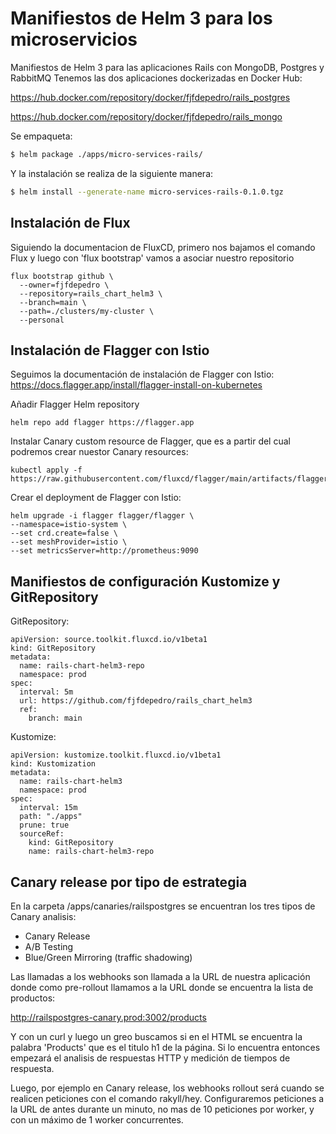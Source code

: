 # Manifiestos de Helm 3 para los microservicios

Manifiestos de Helm 3 para las aplicaciones Rails con MongoDB, Postgres y RabbitMQ
Tenemos las dos aplicaciones dockerizadas en Docker Hub:

https://hub.docker.com/repository/docker/fjfdepedro/rails_postgres

https://hub.docker.com/repository/docker/fjfdepedro/rails_mongo

Se empaqueta:
```sh
$ helm package ./apps/micro-services-rails/
```
Y la instalación se realiza de la siguiente manera:
```sh
$ helm install --generate-name micro-services-rails-0.1.0.tgz 
```

## Instalación de Flux

Siguiendo la documentacion de FluxCD, primero nos bajamos el comando Flux y luego con 'flux bootstrap' vamos a asociar nuestro repositorio

```
flux bootstrap github \
  --owner=fjfdepedro \
  --repository=rails_chart_helm3 \
  --branch=main \
  --path=./clusters/my-cluster \
  --personal
```

## Instalación de Flagger con Istio

Seguimos la documentación de instalación de Flagger con Istio: https://docs.flagger.app/install/flagger-install-on-kubernetes

Añadir Flagger Helm repository
```
helm repo add flagger https://flagger.app
```
Instalar Canary custom resource de Flagger, que es a partir del cual podremos crear nuestor Canary resources:
```
kubectl apply -f https://raw.githubusercontent.com/fluxcd/flagger/main/artifacts/flagger/crd.yaml
```
Crear el deployment de Flagger con Istio:
```
helm upgrade -i flagger flagger/flagger \
--namespace=istio-system \
--set crd.create=false \
--set meshProvider=istio \
--set metricsServer=http://prometheus:9090
```


## Manifiestos de configuración Kustomize y GitRepository

GitRepository:
```
apiVersion: source.toolkit.fluxcd.io/v1beta1
kind: GitRepository
metadata:
  name: rails-chart-helm3-repo
  namespace: prod
spec:
  interval: 5m
  url: https://github.com/fjfdepedro/rails_chart_helm3
  ref:
    branch: main
```
Kustomize:
```
apiVersion: kustomize.toolkit.fluxcd.io/v1beta1
kind: Kustomization
metadata:
  name: rails-chart-helm3
  namespace: prod
spec:
  interval: 15m
  path: "./apps"
  prune: true
  sourceRef:
    kind: GitRepository
    name: rails-chart-helm3-repo
```

## Canary release por tipo de estrategia

En la carpeta /apps/canaries/railspostgres se encuentran los tres tipos de Canary analisis:

- Canary Release
- A/B Testing
- Blue/Green Mirroring (traffic shadowing)

Las llamadas a los webhooks son llamada a la URL de nuestra aplicación donde como pre-rollout llamamos a la URL donde se encuentra la lista de productos:

http://railspostgres-canary.prod:3002/products

Y con un curl y luego un greo buscamos si en el HTML se encuentra la palabra 'Products' que es el titulo h1 de la página. Si lo encuentra entonces empezará el analisis de respuestas HTTP y medición de tiempos de respuesta.

Luego, por ejemplo en Canary release, los webhooks rollout será cuando se realicen peticiones con el comando rakyll/hey. Configuraremos peticiones a la URL de antes durante un minuto, no mas de 10 peticiones por worker, y con un máximo de 1 worker concurrentes.
